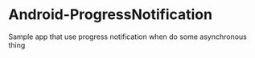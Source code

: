 # Android-ProgressNotification
Sample app that use progress notification when do some asynchronous thing 
